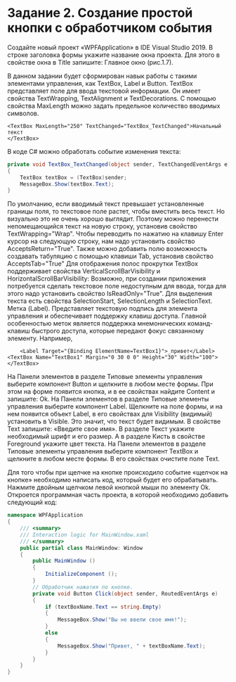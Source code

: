 # Задание 2. Создание простой кнопки с обработчиком события

Создайте новый проект «WPFApplication» в IDE Visual Studio 2019.
В строке заголовка формы укажите название окна проекта. Для этого в свойстве окна в Title запишите: Главное окно (рис.1.7).

В данном задании будет сформирован навык работы с такими элементами управления, как ТеxtBox, Label и Button.
TextBox представляет поле для ввода текстовой информации.
Он имеет свойства TextWrapping, TextAlignment и TextDecorations.
С помощью свойства MaxLength можно задать предельное количество вводимых символов.
```XAML
<TextBox MaxLength="250" TextChanged="TextBox_TextChanged">Начальный текст
</TextBox>
```
В коде C# можно обработать событие изменения текста:
```C#
private void TextBox_TextChanged(object sender, TextChangedEventArgs e)
{
    TextBox textBox = (TextBox)sender;
    MessageBox.Show(textBox.Text);
}
```
По умолчанию, если вводимый текст превышает установленные границы поля, то текстовое поле растет, чтобы вместить весь текст. Но визуально это не очень хорошо выглядит. Поэтому можно перенести непомещающийся текст на новую строку, установив свойство TextWrapping="Wrap".
Чтобы переводить по нажатию на клавишу Enter курсор на следующую строку, нам надо установить свойство AcceptsReturn="True".
Также можно добавить полю возможность создавать табуляцию с помощью клавиши Tab, установив свойство AcceptsTab="True"
Для отображения полос прокрутки TextBox поддерживает свойства VerticalScrollBarVisibility и НоrizontalScrollBarVisibility:
Возможно, при создании приложения потребуется сделать текстовое поле недоступным для ввода, тогда для этого надо установить свойство IsReadOnly="True".
Для выделения текста есть свойства SelectionStart, SelectionLength и SelectionText.
Метка (Label). Представляет текстовую подпись для элемента управления и обеспечивает поддержку клавиш доступа.
Главной особенностью меток является поддержка мнемонических команд-клавиш быстрого доступа, которые передают фокус связанному элементу. Например,
```XAML
	<Label Target="{Binding ElementName=TextBox1}">_привет</Label>
<TextBox Name="TextBox1" Margin="0 30 0 0" Height="30" Width="100">
</TextBox>
```
На Панели элементов в разделе Типовые элементы управления выберите компонент Button и щелкните в любом месте формы. При этом на форме появится кнопка, и в ее свойствах найдите Content и запишите: Оk.
На Панели элементов в разделе Типовые элементы управления выберите компонент Label. Щелкните на поле формы, и на нем появится объект Label, в его свойствах для Visibility (видимый) установить в Visible. Это значит, что текст будет видимым. В свойстве Text запишите: «Введите свое имя». В разделе Текст укажите необходимый шрифт и его размер. А в разделе Кисть в свойстве Foreground укажите цвет текста.
На Панели элементов в разделе Типовые элементы управления выберите компонент ТеxtBox и щелкните в любом месте формы. В его свойствах очистите поле Text. 

Для того чтобы при щелчке на кнопке происходило событие «щелчок на кнопке» необходимо написать код, который будет его обрабатывать. Нажмите двойным щелчком левой кнопкой мыши по элементу Ok. Откроется программная часть проекта, в которой необходимо добавить следующий код:
```C#
namespace WPFApplication
{
    /// <summary>
    /// Interaction logic for MainWindow.xaml
    /// </summary>
    public partial class MainWindow: Window
    {
        public MainWindow ()
        {
            InitializeComponent ();
        }
        // Обработчик нажатия по кнопке.
        private void Button Click(object sender, RoutedEventArgs e)
        {
            if (textBoxName.Text == string.Empty)
            {
                MessageBox.Show("Вы не ввели свое имя!");
            }
            else
            {
                MessageBox.Show("Привет, " + textBoxName.Text);
            }
        }
    }
}
```

